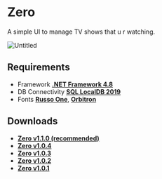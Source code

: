 # Zero
A simple UI to manage TV shows that u r watching.

![Untitled](https://user-images.githubusercontent.com/46932317/221477508-499ddb5d-41b7-4d69-950a-03155d1a6e6c.png)

## Requirements
* Framework **[.NET Framework 4.8](https://dotnet.microsoft.com/en-us/download/dotnet-framework/thank-you/net48-offline-installer)**
* DB Connectivity **[SQL LocalDB 2019](https://download.microsoft.com/download/7/c/1/7c14e92e-bdcb-4f89-b7cf-93543e7112d1/SqlLocalDB.msi)**
* Fonts **[Russo One](https://fonts.google.com/specimen/Russo+One)**, **[Orbitron](https://fonts.google.com/specimen/Orbitron)**


## Downloads
* **[Zero v1.1.0 (recommended)](https://github.com/Pahasara/Zero/releases/download/Zero_v1.1.0/bin.zip)**
* **[Zero v1.0.4](https://github.com/Pahasara/Zero/releases/download/Zero_v1.0.4/bin.zip)**
* **[Zero v1.0.3](https://github.com/Pahasara/Zero/releases/download/Zero_v1.0.3/bin.zip)**
* **[Zero v1.0.2](https://github.com/Pahasara/Zero/releases/download/Zero_v1.0.2/bin.zip)**
* **[Zero v1.0.1](https://github.com/Pahasara/Zero/releases/download/Zero_v1.0.1/bin.zip)**

